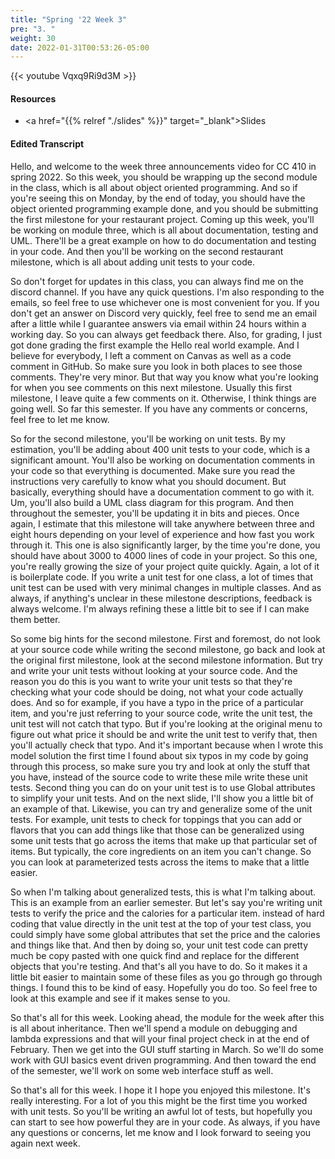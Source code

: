 ```yaml
---
title: "Spring '22 Week 3"
pre: "3. "
weight: 30
date: 2022-01-31T00:53:26-05:00
---
```


{{< youtube Vqxq9Ri9d3M   >}}

#### Resources

* <a href="{{% relref "./slides" %}}" target="_blank">Slides</a>

#### Edited Transcript

Hello, and welcome to the week three announcements video for CC 410 in spring 2022. So this week, you should be wrapping up the second module in the class, which is all about object oriented programming. And so if you're seeing this on Monday, by the end of today, you should have the object oriented programming example done, and you should be submitting the first milestone for your restaurant project. Coming up this week, you'll be working on module three, which is all about documentation, testing and UML. There'll be a great example on how to do documentation and testing in your code. And then you'll be working on the second restaurant milestone, which is all about adding unit tests to your code. 

So don't forget for updates in this class, you can always find me on the discord channel. If you have any quick questions. I'm also responding to the emails, so feel free to use whichever one is most convenient for you. If you don't get an answer on Discord very quickly, feel free to send me an email after a little while I guarantee answers via email within 24 hours within a working day. So you can always get feedback there. Also, for grading, I just got done grading the first example the Hello real world example. And I believe for everybody, I left a comment on Canvas as well as a code comment in GitHub. So make sure you look in both places to see those comments. They're very minor. But that way you know what you're looking for when you see comments on this next milestone. Usually this first milestone, I leave quite a few comments on it. Otherwise, I think things are going well. So far this semester. If you have any comments or concerns, feel free to let me know. 

So for the second milestone, you'll be working on unit tests. By my estimation, you'll be adding about 400 unit tests to your code, which is a significant amount. You'll also be working on documentation comments in your code so that everything is documented. Make sure you read the instructions very carefully to know what you should document. But basically, everything should have a documentation comment to go with it. Um, you'll also build a UML class diagram for this program. And then throughout the semester, you'll be updating it in bits and pieces. Once again, I estimate that this milestone will take anywhere between three and eight hours depending on your level of experience and how fast you work through it. This one is also significantly larger, by the time you're done, you should have about 3000 to 4000 lines of code in your project. So this one, you're really growing the size of your project quite quickly. Again, a lot of it is boilerplate code. If you write a unit test for one class, a lot of times that unit test can be used with very minimal changes in multiple classes. And as always, if anything's unclear in these milestone descriptions, feedback is always welcome. I'm always refining these a little bit to see if I can make them better. 

So some big hints for the second milestone. First and foremost, do not look at your source code while writing the second milestone, go back and look at the original first milestone, look at the second milestone information. But try and write your unit tests without looking at your source code. And the reason you do this is you want to write your unit tests so that they're checking what your code should be doing, not what your code actually does. And so for example, if you have a typo in the price of a particular item, and you're just referring to your source code, write the unit test, the unit test will not catch that typo. But if you're looking at the original menu to figure out what price it should be and write the unit test to verify that, then you'll actually check that typo. And it's important because when I wrote this model solution the first time I found about six typos in my code by going through this process, so make sure you try and look at only the stuff that you have, instead of the source code to write these mile write these unit tests. Second thing you can do on your unit test is to use Global attributes to simplify your unit tests. And on the next slide, I'll show you a little bit of an example of that. Likewise, you can try and generalize some of the unit tests. For example, unit tests to check for toppings that you can add or flavors that you can add things like that those can be generalized using some unit tests that go across the items that make up that particular set of items. But typically, the core ingredients on an item you can't change. So you can look at parameterized tests across the items to make that a little easier. 

So when I'm talking about generalized tests, this is what I'm talking about. This is an example from an earlier semester. But let's say you're writing unit tests to verify the price and the calories for a particular item. instead of hard coding that value directly in the unit test at the top of your test class, you could simply have some global attributes that set the price and the calories and things like that. And then by doing so, your unit test code can pretty much be copy pasted with one quick find and replace for the different objects that you're testing. And that's all you have to do. So it makes it a little bit easier to maintain some of these files as you go through go through things. I found this to be kind of easy. Hopefully you do too. So feel free to look at this example and see if it makes sense to you. 

So that's all for this week. Looking ahead, the module for the week after this is all about inheritance. Then we'll spend a module on debugging and lambda expressions and that will your final project check in at the end of February. Then we get into the GUI stuff starting in March. So we'll do some work with GUI basics event driven programming. And then toward the end of the semester, we'll work on some web interface stuff as well. 

So that's all for this week. I hope it I hope you enjoyed this milestone. It's really interesting. For a lot of you this might be the first time you worked with unit tests. So you'll be writing an awful lot of tests, but hopefully you can start to see how powerful they are in your code. As always, if you have any questions or concerns, let me know and I look forward to seeing you again next week. 

